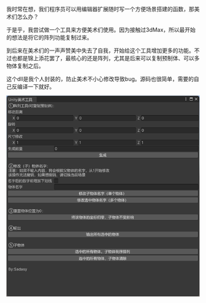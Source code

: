 我时常在想，我们程序员可以用编辑器扩展随时写一个方便场景搭建的函数，那美术们怎么办？

于是乎，我尝试做一个工具来方便美术们使用。因为接触过3dMax，所以最开始的想法是将它的阵列功能复制过来。

到后来在美术们的一声声赞美中失去了自我，开始给这个工具增加更多的功能。不过也都是锦上添花罢了，最核心的还是阵列，尤其是后来可以复制预制体、可以多物体复制之后。

这个dll是我个人封装的，防止美术不小心修改导致bug。源码也很简单，需要的自己反编译一下就好。

![image](https://github.com/SadasyKing/Unity-Scene-Tool/blob/main/SceneTools.png)
